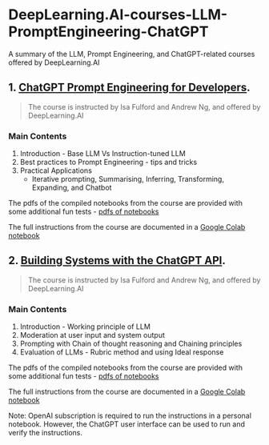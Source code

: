 # DeepLearning.AI-courses-LLM-PromptEngineering-ChatGPT
A summary of the LLM, Prompt Engineering, and ChatGPT-related courses offered by DeepLearning.AI

## 1. [ChatGPT Prompt Engineering for Developers](https://www.deeplearning.ai/short-courses/chatgpt-prompt-engineering-for-developers/).
  > The course is instructed by Isa Fulford and Andrew Ng, and offered by DeepLearning.AI
 

### Main Contents

1. Introduction - Base LLM Vs Instruction-tuned LLM
2. Best practices to Prompt Engineering - tips and tricks
3. Practical Applications
     * Iterative prompting, Summarising, Inferring, Transforming, Expanding, and Chatbot
  
The pdfs of the compiled notebooks from the course are provided with some additional fun tests - [pdfs of notebooks](https://github.com/arjunp17/DeepLearning.AI-courses-LLM-PromptEngineering-ChatGPT/tree/main/ChatGPT-prompt-engineering-for-developers)

The full instructions from the course are documented in a [Google Colab notebook](https://github.com/arjunp17/DeepLearning.AI-courses-LLM-PromptEngineering-ChatGPT/blob/main/ChatGPT_Prompt_Engineering_for_Developers.ipynb)

## 2. [Building Systems with the ChatGPT API](https://learn.deeplearning.ai/chatgpt-building-system/lesson/1/introduction).
  > The course is instructed by Isa Fulford and Andrew Ng, and offered by DeepLearning.AI


### Main Contents

1. Introduction - Working principle of LLM
2. Moderation at user input and system output
3. Prompting with Chain of thought reasoning and Chaining principles
4. Evaluation of LLMs - Rubric method and using Ideal response
  
The pdfs of the compiled notebooks from the course are provided with some additional fun tests - [pdfs of notebooks]()

The full instructions from the course are documented in a [Google Colab notebook]()

Note: OpenAI subscription is required to run the instructions in a personal notebook. However, the ChatGPT user interface can be used to run and verify the instructions.
